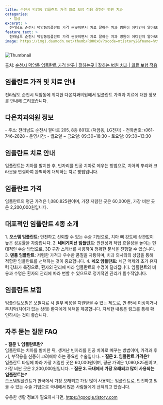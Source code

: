 ```yaml
---
title: 순천시 덕암동 임플란트 가격 의료 보험 적용 잘하는 병원 치과
categories:
  - 일상
excerpt: >
  전라남도 순천시 덕암동임플란트 가격 싼곳이면서 치료 잘하는 치과 병원이 어디인지 알아보도록 하겠습니다. 전라남도 순천시 덕암동에 위치한 다온치과의원 순서대로 안내 드리며, 임플란트 치료시 신경써야 할 부분 또한 같이 공유 드리겠습니다.2024년 임플란트 가격 살펴보기 👈 클릭임플란트 평균 가격다온치과의원표 내에 있는 전화 번호를 클릭 하시면 다온치과의원로 바로 전화 연결 됩니다.분류주소전화번호치과의원전라남도 순천시 팔마로 205, 8층 801호 (덕암동, LG전자)📞061-746-2828로 전화하기다온치과의원 위치 확인하기 👈 클릭요일운영시간월요일09:30~18:30화요일09:30~18:30수요일09:30~18:30목요일09:30~18:30금요일09:30~18:30토..
feature_text: >
  전라남도 순천시 덕암동임플란트 가격 싼곳이면서 치료 잘하는 치과 병원이 어디인지 알아보도록 하겠습니다. 전라남도 순천시 덕암동에 위치한 다온치과의원 순서대로 안내 드리며, 임플란트 치료시 신경써야 할 부분 또한 같이 공유 드리겠습니다.2024년 임플란트 가격 살펴보기 👈 클릭임플란트 평균 가격다온치과의원표 내에 있는 전화 번호를 클릭 하시면 다온치과의원로 바로 전화 연결 됩니다.분류주소전화번호치과의원전라남도 순천시 팔마로 205, 8층 801호 (덕암동, LG전자)📞061-746-2828로 전화하기다온치과의원 위치 확인하기 👈 클릭요일운영시간월요일09:30~18:30화요일09:30~18:30수요일09:30~18:30목요일09:30~18:30금요일09:30~18:30토..
image: https://img1.daumcdn.net/thumb/R800x0/?scode=mtistory2&fname=https%3A%2F%2Fblog.kakaocdn.net%2Fdn%2FbDzd0R%2FbtsG0E8DBcD%2F4KPG57IDvHOfDWCjAJ1Ha0%2Fimg.webp
---
```


![Thumbnail](https://img1.daumcdn.net/thumb/R800x0/?scode=mtistory2&fname=https%3A%2F%2Fblog.kakaocdn.net%2Fdn%2FbDzd0R%2FbtsG0E8DBcD%2F4KPG57IDvHOfDWCjAJ1Ha0%2Fimg.webp)

<p>출처: <a href="https://qoogle.tistory.com/6995" rel="dofollow">순천시 덕암동 임플란트 가격 싼곳 | 잘하는곳 | 잘하는 병원 치과 | 의료 보험 적용</a> </p>

## 임플란트 가격 및 치료 안내

전라남도 순천시 덕암동에 위치한 다온치과의원에서 임플란트 가격과 치료에 대한 정보를 안내해 드리겠습니다.

## **다온치과의원 정보**

\- 주소: 전라남도 순천시 팔마로 205, 8층 801호 (덕암동, LG전자) \- 전화번호: 📞061-746-2828 \- 운영시간:
\- 월요일 ~ 금요일: 09:30~18:30 \- 토요일: 09:30~13:30

## **임플란트 치료 안내**

임플란트는 치아를 발치한 후, 빈자리를 인공 치아로 메우는 방법으로, 치아의 뿌리와 크라운을 연결하여 완벽하게 대체하는 치료 방법입니다.

## **임플란트 가격**

임플란트의 평균 가격은 1,080,825원이며, 가장 저렴한 곳은 60,000원, 가장 비싼 곳은 2,200,000원입니다.

## **대표적인 임플란트 4종 소개**

1\. **오스템 임플란트:** 안전하고 신뢰할 수 있는 수술 기법으로, 치아 뼈 강도에 상관없이 높은 성공률을 자랑합니다. 2\.
**네비게이션 임플란트:** 안전성과 작업 효율성을 높이는 현대적인 수술 방법으로, 3D 구강 스캐너를 사용하여 정확한 분석을 진행할 수
있습니다. 3\. **덴튬 임플란트:** 저렴한 가격과 우수한 품질을 자랑하며, 치과 의사와의 상담을 통해 적합한 임플란트를 선택하는 것이
중요합니다. 4\. **네오 임플란트:** 세균 억제와 초기 유지력 강화가 특징으로, 환자의 관리에 따라 임플란트의 수명이 달라집니다.
임플란트의 비용과 수명은 환자의 관리에 따라 변할 수 있으므로 정기적인 관리가 필수적입니다.

## **임플란트 보험**

임플란트보험은 보철치료 시 일부 비용을 지원받을 수 있는 제도로, 만 65세 이상이거나 무치악(치아가 없는 상태) 환자에게 혜택을
제공합니다. 자세한 내용은 링크를 통해 확인하시는 것이 좋습니다.

## **자주 묻는 질문 FAQ**

\- **질문 1. 임플란트란?**  
임플란트는 치아를 발치한 뒤, 생겨난 빈자리를 인공 치아로 메꾸는 방법이며, 가격과 후기, 부작용을 신중히 고려해야 하는 중요한 수술입니다.
\- **질문 2. 임플란트 가격은?**  
임플란트 타입에 따라 가장 저렴한 곳은 60,000원이며, 평균 가격은 1,080,825원이고, 가장 비싼 곳은 2,200,000원입니다.
\- **질문 3. 국내에서 가장 오래되고 많이 사용되는 임플란트는?**  
오스템임플란트가 한국에서 가장 오래되고 가장 많이 사용되는 임플란트로, 안전하고 믿을 수 있는 수술 기법으로 국내에서 많은 사람들에게
선택되고 있습니다.

 

유용한 생활 정보가 필요하시다면, <a href="https://qoogle.tistory.com" rel="dofollow">https://qoogle.tistory.com</a>


